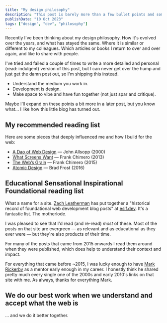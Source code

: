 ```yaml
---
title: "My design philosophy"
description: "This post is barely more than a few bullet points and some links. Maybe that is fitting."
publishDate: "10 Oct 2023"
tags: ["design", "dev", "philosophy"]
---
```


Recently I've been thinking about my design philosophy. How it's evolved over the years, and what has stayed the same. Where it is similar or different to my colleagues. Which articles or books I return to over and over again, and like to share with people.

I've tried and failed a couple of times to write a more detailed and personal (read: indulgent) version of this post, but I can never get over the hump and just get the damn post out, so I'm shipping this instead.

- Understand the medium you work in.
- Development is design.
- Make space to vibe and have fun together (not just spar and critique).

Maybe I'll expand on these points a bit more in a later post, but you know what... I like how this little blog has turned out.

## My recommended reading list

Here are some pieces that deeply influenced me and how I build for the web:

- [A Dao of Web Design](https://alistapart.com/article/dao/) — John Allsopp (2000)
- [What Screens Want](https://frankchimero.com/blog/2013/what-screens-want/) — Frank Chimero (2013)
- [The Web’s Grain](https://frankchimero.com/blog/2015/the-webs-grain/) — Frank Chimero (2015)
- [Atomic Design](https://atomicdesign.bradfrost.com) — Brad Frost (2016)

## Educational Sensational Inspirational Foundational reading list

What a name for a site. [Zach Leatherman](https://www.zachleat.com/web/esif/) has put together a "historical record of foundational web development blog posts" at [esif.dev](https://esif.dev). It's a fantastic list. The motherlode.

I was pleased to see that I'd read (and re-read) _most_ of these. Most of the posts on that site are evergreen — as relevant and as educational as they ever were — but they're also products of their time.

For many of the posts that came from 2015 onwards I read them around when they were published, which does help to understand their context and impact.

For everything that came before ~2015, I was lucky enough to have [Mark Rickerby](https://maetl.net) as a mentor early enough in my career. I honestly think he shared pretty much every single one of the 2000s and early 2010's links on that site with me. As always, thanks for everything Mark.

## We do our best work when we understand and accept what the web is

... and we do it better together.
